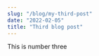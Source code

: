 ```yaml
---
slug: "/blog/my-third-post"
date: "2022-02-05"
title: "Third blog post"
---
```


This is number three
